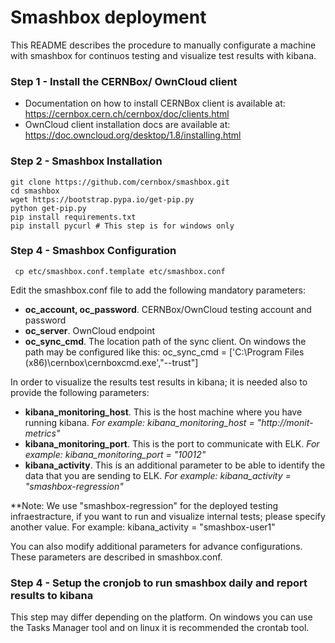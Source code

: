 # Smashbox deployment

This README describes the procedure to manually configurate a machine with smashbox for continuos testing and visualize test results with kibana.

### Step 1 - Install the CERNBox/ OwnCloud client
  - Documentation on how to install CERNBox client is available at: https://cernbox.cern.ch/cernbox/doc/clients.html
  - OwnCloud client installation docs are available at:  https://doc.owncloud.org/desktop/1.8/installing.html
### Step 2 - Smashbox Installation
```
git clone https://github.com/cernbox/smashbox.git
cd smashbox
wget https://bootstrap.pypa.io/get-pip.py
python get-pip.py
pip install requirements.txt
pip install pycurl # This step is for windows only
```
### Step 4 - Smashbox Configuration
```
 cp etc/smashbox.conf.template etc/smashbox.conf
```
 Edit the smashbox.conf file to add the following mandatory parameters:
  - **oc_account, oc_password**. CERNBox/OwnCloud testing account and password
  - **oc_server**. OwnCloud endpoint   
  - **oc_sync_cmd**. The location path of the sync client. On windows the path may be configured like this: oc_sync_cmd = ['C:\Program Files (x86)\cernbox\cernboxcmd.exe',"--trust"]

In order to visualize the results test results in kibana; it is needed also to provide the following parameters:

  - **kibana_monitoring_host**. This is the host machine where you have running kibana. *For example: kibana_monitoring_host = "http://monit-metrics"*
  - **kibana_monitoring_port**. This is the port to communicate with ELK. *For example:  kibana_monitoring_port = "10012"*
  - **kibana_activity**. This is an additional parameter to be able to identify the data that you are sending to ELK. *For example: kibana_activity = "smashbox-regression"*

**Note: We use "smashbox-regression" for the deployed testing infraestracture, if you want to run and visualize internal tests; please specify another value. For example: kibana_activity = "smashbox-user1"

You can also modify additional parameters for advance configurations. These parameters are described in smashbox.conf.

### Step 4 - Setup the cronjob to run smashbox daily and report results to kibana
This step may differ depending on the platform. On windows you can use the Tasks Manager tool and on linux it is recommended the crontab tool.
